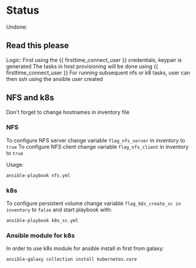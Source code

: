 # Status

Undone: 


## Read this please

Logic: 
First using the {{ firsttime_connect_user }} credentials, keypair is generated 
The tasks in host provisioning will be done using {{ firsttime_connect_user }} 
For running subsequent nfs or k8 tasks, user can then ssh using the ansible user created 

## NFS and k8s

Don't forget to change hostnames in inventory file

### NFS

To configure NFS server change variable ```flag_nfs_server``` in inventory to ```true``` 
To configure NFS client change variable ```flag_nfs_client``` in inventory to ```true``` 

Usage: 
```
ansible-playbook nfs.yml
```

### k8s

To configure persistent volume change variable ```flag_k8s_create_sc in inventory``` to ```false``` and start playbook with:
```
ansible-playbook k8s_sc.yml
```

### Ansible module for k8s

In order to use k8s module for ansible install in first from galaxy:
```
ansible-galaxy collection install kubernetes.core
```
